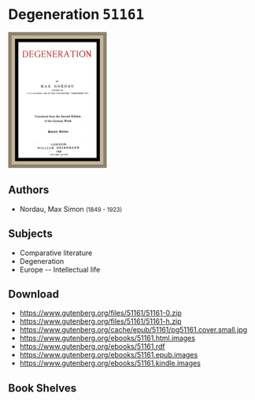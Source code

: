 # Degeneration <kbd>51161</kbd>

![](./cover.medium.jpg "")

## Authors


 - Nordau, Max Simon <small>(1849 - 1923)</small>

## Subjects


 - Comparative literature
 - Degeneration
 - Europe -- Intellectual life

## Download


 - https://www.gutenberg.org/files/51161/51161-0.zip
 - https://www.gutenberg.org/files/51161/51161-h.zip
 - https://www.gutenberg.org/cache/epub/51161/pg51161.cover.small.jpg
 - https://www.gutenberg.org/ebooks/51161.html.images
 - https://www.gutenberg.org/ebooks/51161.rdf
 - https://www.gutenberg.org/ebooks/51161.epub.images
 - https://www.gutenberg.org/ebooks/51161.kindle.images

## Book Shelves


